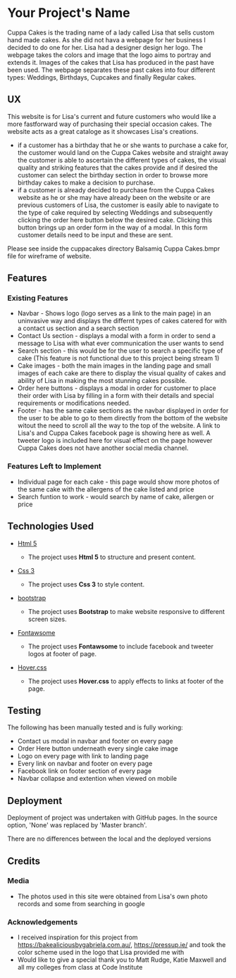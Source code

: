 # Your Project's Name

Cuppa Cakes is the trading name of a lady called Lisa that sells custom hand made cakes. As she did not hava a webpage for her business I decided to do one for her. Lisa had a designer design her logo. The webpage takes the colors and image that the logo aims to portray and extends it. Images of the cakes that Lisa has produced in the past have been used. The webpage separates these past cakes into four different types: Weddings, Birthdays, Cupcakes and finally Regular cakes. 
 
## UX
 
This website is for Lisa's current and future customers who would like a more fastforward way of purchasing their special occasion cakes. The website acts as a great cataloge as it showcases Lisa's creations. 
- if a customer has a birthday that he or she wants to purchase a cake for, the customer would land on the Cuppa Cakes website and straight away the customer is able to ascertain the different types of cakes, the visual quality and striking features that the cakes provide and if desired the customer can select the birthday section in order to browse more birthday cakes to make a decision to purchase.
- if a customer is already decided to purchase from the Cuppa Cakes website as he or she may have already been on the website or are previous customers of Lisa, the customer is easily able to navigate to the type of cake required by selecting Weddings and subsequently clicking the order here button below the desired cake. Clicking this button brings up an order form in the way of a modal. In this form customer details need to be input and these are sent. 
 
Please see inside the cuppacakes directory Balsamiq Cuppa Cakes.bmpr file for wireframe of website. 

## Features

### Existing Features

- Navbar - Shows logo (logo serves as a link to the main page) in an uninvasive way and displays the differnt types of cakes catered for with a contact us section and a search section
- Contact Us section - displays a modal with a form in order to send a message to Lisa with what ever communication the user wants to send
- Search section - this would be for the user to search a specific type of cake (This feature is not functional due to this project being stream 1)
- Cake images - both the main images in the landing page and small images of each cake are there to display the visual quality of cakes and ability of Lisa in making the most stunning cakes possible.
- Order here buttons - displays a modal in order for customer to place their order with Lisa by filling in a form with their details and special requirements or modifications needed.
- Footer - has the same cake sections as the navbar displayed in order for the user to be able to go to them directly from the bottom of the website witout the need to scroll all the way to the top of the website. A link to Lisa's and Cuppa Cakes facebook page is showing here as well. A tweeter logo is included here for visual effect on the page however Cuppa Cakes does not have another social media channel. 


### Features Left to Implement
- Individual page for each cake - this page would show more photos of the same cake with the allergens of the cake listed and price
- Search funtion to work - would search by name of cake, allergen or price

## Technologies Used

- [Html 5](https://www.w3.org/TR/html5/)
    - The project uses **Html 5** to structure and present content.

- [Css 3](https://www.w3.org/Style/CSS/Overview.en.html)
    - The project uses **Css 3** to style content.

- [bootstrap](https://getbootstrap.com/)
    - The project uses **Bootstrap** to make website responsive to different screen sizes.

- [Fontawsome](https://fontawesome.com/)
    - The project uses **Fontawsome** to include facebook and tweeter logos at footer of page.

- [Hover.css](http://ianlunn.github.io/Hover/)
    - The project uses **Hover.css** to apply effects to links at footer of the page.

## Testing

The following has been manually tested and is fully working:

- Contact us modal in navbar and footer on every page
- Order Here button underneath every single cake image
- Logo on every page with link to landing page
- Every link on navbar and footer on every page
- Facebook link on footer section of every page
- Navbar collapse and extention when viewed on mobile

## Deployment

Deployment of project was undertaken with GitHub pages. In the source option, 'None' was replaced by 'Master branch'. 

There are no differences between the local and the deployed versions


## Credits

### Media
- The photos used in this site were obtained from Lisa's own photo records and some from searching in google

### Acknowledgements

- I received inspiration for this project from https://bakealiciousbygabriela.com.au/, https://pressup.ie/ and took the color scheme used in the logo that Lisa provided me with
- Would like to give a special thank you to Matt Rudge, Katie Maxwell and all my colleges from class at Code Institute
